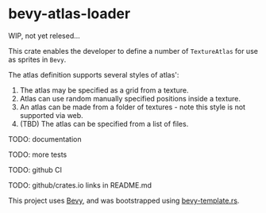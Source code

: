 # bevy-atlas-loader

WIP, not yet relesed...

This crate enables the developer to define a number of `TextureAtlas` for use as sprites in `Bevy`.

The atlas definition supports several styles of atlas':
1) The atlas may be specified as a grid from a texture.
2) Atlas can use random manually specified positions inside a texture.
3) An atlas can be made from a folder of textures - note this style is not supported via web.
4) (TBD) The atlas can be specified from a list of files.

TODO: documentation

TODO: more tests

TODO: github CI

TODO: github/crates.io links in README.md



This project uses [Bevy], and was bootstrapped using [bevy-template.rs].

[Bevy]:https://bevyengine.org
[bevy-template.rs]:https://github.com/taurr/bevy-template-rs
